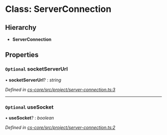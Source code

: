 # Class: ServerConnection

## Hierarchy

* **ServerConnection**

## Properties

### `Optional` socketServerUrl

• **socketServerUrl**? : *string*

*Defined in [cs-core/src/project/server-connection.ts:3](https://github.com/RichardHovenkamp/csnext/blob/872f0bfe/packages/cs-core/src/project/server-connection.ts#L3)*

___

### `Optional` useSocket

• **useSocket**? : *boolean*

*Defined in [cs-core/src/project/server-connection.ts:2](https://github.com/RichardHovenkamp/csnext/blob/872f0bfe/packages/cs-core/src/project/server-connection.ts#L2)*
